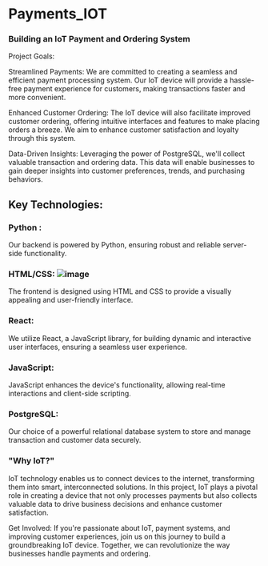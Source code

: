 # Payments_IOT
### Building an IoT Payment and Ordering System

Project Goals:

Streamlined Payments: We are committed to creating a seamless and efficient payment processing system. Our IoT device will provide a hassle-free payment experience for customers, making transactions faster and more convenient.

Enhanced Customer Ordering: The IoT device will also facilitate improved customer ordering, offering intuitive interfaces and features to make placing orders a breeze. We aim to enhance customer satisfaction and loyalty through this system.

Data-Driven Insights: Leveraging the power of PostgreSQL, we'll collect valuable transaction and ordering data. This data will enable businesses to gain deeper insights into customer preferences, trends, and purchasing behaviors.

## Key Technologies:

### Python : 
Our backend is powered by Python, ensuring robust and reliable server-side functionality.

### HTML/CSS: ![image](https://github.com/GolasalaPuneeth/Payments_IOT/assets/97512630/98b3b853-c01a-4114-a259-38346ce16ff7)

The frontend is designed using HTML and CSS to provide a visually appealing and user-friendly interface.

### React: 
We utilize React, a JavaScript library, for building dynamic and interactive user interfaces, ensuring a seamless user experience.

### JavaScript: 
JavaScript enhances the device's functionality, allowing real-time interactions and client-side scripting.

### PostgreSQL: 
Our choice of a powerful relational database system to store and manage transaction and customer data securely.

### "Why IoT?"
IoT technology enables us to connect devices to the internet, transforming them into smart, interconnected solutions. In this project, IoT plays a pivotal role in creating a device that not only processes payments but also collects valuable data to drive business decisions and enhance customer satisfaction.


Get Involved:
If you're passionate about IoT, payment systems, and improving customer experiences, join us on this journey to build a groundbreaking IoT device. Together, we can revolutionize the way businesses handle payments and ordering.

